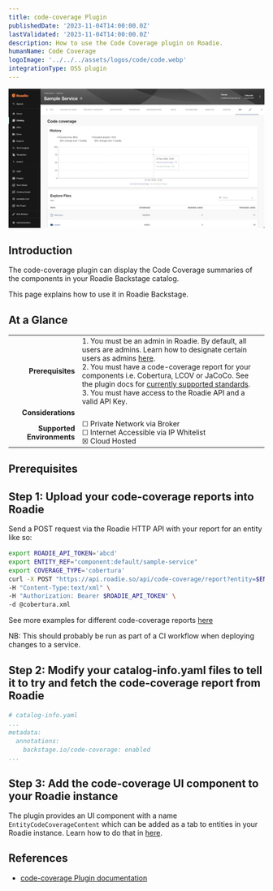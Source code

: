 ```yaml
---
title: code-coverage Plugin
publishedDate: '2023-11-04T14:00:00.0Z'
lastValidated: '2023-11-04T14:00:00.0Z'
description: How to use the Code Coverage plugin on Roadie.
humanName: Code Coverage
logoImage: '../../../assets/logos/code/code.webp'
integrationType: OSS plugin
---
```


![code-coverage Plugin Screenshot](./codecoverage.webp)

## Introduction

The code-coverage plugin can display the Code Coverage summaries of the components in your Roadie Backstage catalog.

This page explains how to use it in Roadie Backstage.

## At a Glance
| | |
|---: | --- |
| **Prerequisites** | 1. You must be an admin in Roadie. By default, all users are admins. Learn how to designate certain users as admins [here](/docs/getting-started/assigning-admins/). <br /> 2. You must have a code-coverage report for your components i.e. Cobertura, LCOV or JaCoCo. See the plugin docs for [currently supported standards](https://www.npmjs.com/package/@backstage-community/plugin-code-coverage-backend#api). <br /> 3. You must have access to the Roadie API and a valid API Key. |
| **Considerations** |  |
| **Supported Environments** | ☐ Private Network via Broker <br /> ☐ Internet Accessible via IP Whitelist <br /> ☒ Cloud Hosted |

## Prerequisites



## Step 1: Upload your code-coverage reports into Roadie

Send a POST request via the Roadie HTTP API with your report for an entity like so:

```bash
export ROADIE_API_TOKEN='abcd'
export ENTITY_REF="component:default/sample-service"
export COVERAGE_TYPE='cobertura'
curl -X POST "https://api.roadie.so/api/code-coverage/report?entity=$ENTITY_REF&coverageType=$COVERAGE_TYPE" \
-H "Content-Type:text/xml" \
-H "Authorization: Bearer $ROADIE_API_TOKEN" \
-d @cobertura.xml 
```

See more examples for different code-coverage reports [here](https://www.npmjs.com/package/@backstage-community/plugin-code-coverage-backend#api)

NB: This should probably be run as part of a CI workflow when deploying changes to a service.

## Step 2: Modify your catalog-info.yaml files to tell it to try and fetch the code-coverage report from Roadie

```yaml
# catalog-info.yaml
...
metadata:
  annotations:
    backstage.io/code-coverage: enabled
...
```

## Step 3: Add the code-coverage UI component to your Roadie instance

The plugin provides an UI component with a name `EntityCodeCoverageContent` which can be added as a tab to entities in your Roadie instance. Learn how to do that in [here](/docs/details/updating-the-ui/).


## References

- [code-coverage Plugin documentation](https://www.npmjs.com/package/@backstage-community/plugin-code-coverage)
